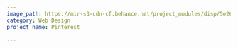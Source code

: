 ```yaml
---
image_path: https://mir-s3-cdn-cf.behance.net/project_modules/disp/5e26e212370807.56267739569a5.jpg
category: Web Design
project_name: Pinterest

---
```


